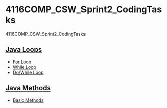 # 4116COMP_CSW_Sprint2_CodingTasks
 4116COMP_CSW_Sprint2_CodingTasks
 ## [Java Loops](https://github.com/jamesharrison0799/4116COMP_CSW_Sprint2_CodingTasks/tree/master/Java_loops)
 * [For Loop](https://github.com/jamesharrison0799/4116COMP_CSW_Sprint2_CodingTasks/blob/master/Java_loops/src/loops/DoWhileLoop.java)
 * [While Loop](https://github.com/jamesharrison0799/4116COMP_CSW_Sprint2_CodingTasks/blob/master/Java_loops/src/loops/ForLoop.java)
 * [Do/While Loop](https://github.com/jamesharrison0799/4116COMP_CSW_Sprint2_CodingTasks/blob/master/Java_loops/src/loops/WhileLoop.java)

## [Java Methods](https://github.com/jamesharrison0799/4116COMP_CSW_Sprint2_CodingTasks/tree/master/Java_Methods/src/methods)
* [Basic Methods](https://github.com/jamesharrison0799/4116COMP_CSW_Sprint2_CodingTasks/blob/master/Java_Methods/src/methods/Method.java)
